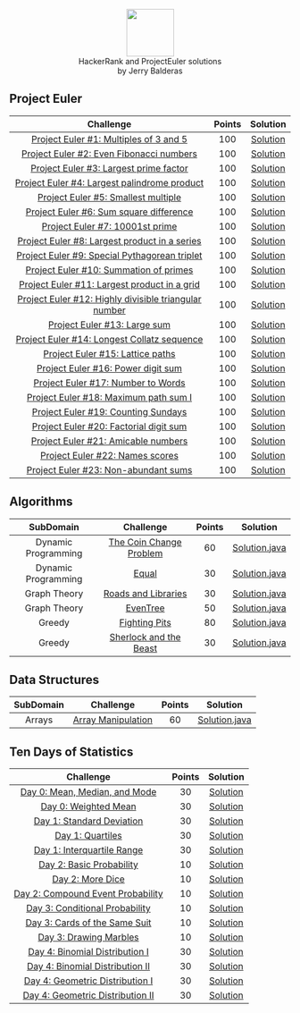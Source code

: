 <p align="center">   
    <a href="https://www.hackerrank.com/midnjerry">
        <img height=85 src="https://d3keuzeb2crhkn.cloudfront.net/hackerrank/assets/styleguide/logo_wordmark-f5c5eb61ab0a154c3ed9eda24d0b9e31.svg">
    </a>
    <br>HackerRank and ProjectEuler solutions
    <br>by Jerry Balderas
</p>

## Project Euler
|                                                          Challenge                                                                     | Points |                                                                                          Solution                                                                             |
|:--------------------------------------------------------------------------------------------------------------------------------------:|:------:|:-----------------------------------------------------------------------------------------------------------------------------------------------------------------------------:|
| [Project Euler #1: Multiples of 3 and 5](https://www.hackerrank.com/contests/projecteuler/challenges/euler001)                         |  100   | [Solution](https://github.com/midnjerry/HackerRank/blob/master/HackerRank/src/jerry/balderas/projectEuler/Project0001.java)                                                   |
| [Project Euler #2: Even Fibonacci numbers](https://www.hackerrank.com/contests/projecteuler/challenges/euler002)                       |  100   | [Solution](https://github.com/midnjerry/HackerRank/blob/master/HackerRank/src/jerry/balderas/projectEuler/Project0002.java)                                                   |
| [Project Euler #3: Largest prime factor](https://www.hackerrank.com/contests/projecteuler/challenges/euler003)                         |  100   | [Solution](https://github.com/midnjerry/HackerRank/blob/master/HackerRank/src/jerry/balderas/projectEuler/Project0003.java)                                                   |
| [Project Euler #4: Largest palindrome product](https://www.hackerrank.com/contests/projecteuler/challenges/euler004)                   |  100   | [Solution](https://github.com/midnjerry/HackerRank/blob/master/HackerRank/src/jerry/balderas/projectEuler/Project0004.java)                                                   |
| [Project Euler #5: Smallest multiple](https://www.hackerrank.com/contests/projecteuler/challenges/euler005)                            |  100   | [Solution](https://github.com/midnjerry/HackerRank/blob/master/HackerRank/src/jerry/balderas/projectEuler/Project0005.java)                                                   |
| [Project Euler #6: Sum square difference](https://www.hackerrank.com/contests/projecteuler/challenges/euler006)                        |  100   | [Solution](https://github.com/midnjerry/HackerRank/blob/master/HackerRank/src/jerry/balderas/projectEuler/Project0006.java)                                                   |
| [Project Euler #7: 10001st prime](https://www.hackerrank.com/contests/projecteuler/challenges/euler007)                                |  100   | [Solution](https://github.com/midnjerry/HackerRank/blob/master/HackerRank/src/jerry/balderas/projectEuler/Project0007.java)                                                   |
| [Project Euler #8: Largest product in a series](https://www.hackerrank.com/contests/projecteuler/challenges/euler008)                  |  100   | [Solution](https://github.com/midnjerry/HackerRank/blob/master/HackerRank/src/jerry/balderas/projectEuler/Project0008.java)                                                   |
| [Project Euler #9: Special Pythagorean triplet](https://www.hackerrank.com/contests/projecteuler/challenges/euler009)                  |  100   | [Solution](https://github.com/midnjerry/HackerRank/blob/master/HackerRank/src/jerry/balderas/projectEuler/Project0009.java)                                                   |
| [Project Euler #10: Summation of primes](https://www.hackerrank.com/contests/projecteuler/challenges/euler010)                         |  100   | [Solution](https://github.com/midnjerry/HackerRank/blob/master/HackerRank/src/jerry/balderas/projectEuler/Project0010.java)                                                   |
| [Project Euler #11: Largest product in a grid](https://www.hackerrank.com/contests/projecteuler/challenges/euler011)                   |  100   | [Solution](https://github.com/midnjerry/HackerRank/blob/master/HackerRank/src/jerry/balderas/projectEuler/Project0011.java)                                                   |
| [Project Euler #12: Highly divisible triangular number](https://www.hackerrank.com/contests/projecteuler/challenges/euler012)          |  100   | [Solution](https://github.com/midnjerry/HackerRank/blob/master/HackerRank/src/jerry/balderas/projectEuler/Project0012.java)                                                   |
| [Project Euler #13: Large sum](https://www.hackerrank.com/contests/projecteuler/challenges/euler013)                                   |  100   | [Solution](https://github.com/midnjerry/HackerRank/blob/master/HackerRank/src/jerry/balderas/projectEuler/Project0013.java)                                                   |
| [Project Euler #14: Longest Collatz sequence](https://www.hackerrank.com/contests/projecteuler/challenges/euler014)                    |  100   | [Solution](https://github.com/midnjerry/HackerRank/blob/master/HackerRank/src/jerry/balderas/projectEuler/Project0014.java)                                                   |
| [Project Euler #15: Lattice paths](https://www.hackerrank.com/contests/projecteuler/challenges/euler015)                               |  100   | [Solution](https://github.com/midnjerry/HackerRank/blob/master/HackerRank/src/jerry/balderas/projectEuler/Project0015.java)                                                   |
| [Project Euler #16: Power digit sum](https://www.hackerrank.com/contests/projecteuler/challenges/euler016)                             |  100   | [Solution](https://github.com/midnjerry/HackerRank/blob/master/HackerRank/src/jerry/balderas/projectEuler/Project0016.java)                                                   |
| [Project Euler #17: Number to Words](https://www.hackerrank.com/contests/projecteuler/challenges/euler017)                             |  100   | [Solution](https://github.com/midnjerry/HackerRank/blob/master/HackerRank/src/jerry/balderas/projectEuler/Project0017.java)                                                   |
| [Project Euler #18: Maximum path sum I](https://www.hackerrank.com/contests/projecteuler/challenges/euler018)                          |  100   | [Solution](https://github.com/midnjerry/HackerRank/blob/master/HackerRank/src/jerry/balderas/projectEuler/Project0018.java)                                                   |
| [Project Euler #19: Counting Sundays](https://www.hackerrank.com/contests/projecteuler/challenges/euler019)                            |  100   | [Solution](https://github.com/midnjerry/HackerRank/blob/master/HackerRank/src/jerry/balderas/projectEuler/Project0019.java)                                                   |
| [Project Euler #20: Factorial digit sum](https://www.hackerrank.com/contests/projecteuler/challenges/euler020)                         |  100   | [Solution](https://github.com/midnjerry/HackerRank/blob/master/HackerRank/src/jerry/balderas/projectEuler/Project0020.java)                                                   |
| [Project Euler #21: Amicable numbers](https://www.hackerrank.com/contests/projecteuler/challenges/euler021)                            |  100   | [Solution](https://github.com/midnjerry/HackerRank/blob/master/HackerRank/src/jerry/balderas/projectEuler/Project0021.java)                                                   |
| [Project Euler #22: Names scores](https://www.hackerrank.com/contests/projecteuler/challenges/euler022)                                |  100   | [Solution](https://github.com/midnjerry/HackerRank/blob/master/HackerRank/src/jerry/balderas/projectEuler/Project0022.java)                                                   |
| [Project Euler #23: Non-abundant sums](https://www.hackerrank.com/contests/projecteuler/challenges/euler023)                           |  100   | [Solution](https://github.com/midnjerry/HackerRank/blob/master/HackerRank/src/jerry/balderas/projectEuler/Project0023.java)                                                   |

## Algorithms

|       SubDomain        |                                                          Challenge                                                         | Points |                                                                                          Solution                                                                |
|:----------------------:|:--------------------------------------------------------------------------------------------------------------------------:|:------:|:----------------------------------------------------------------------------------------------------------------------------------------------------------------:|
|  Dynamic Programming   | [The Coin Change Problem](https://www.hackerrank.com/challenges/coin-change/problem)                                       |   60   | [Solution.java](https://github.com/midnjerry/HackerRank/blob/master/HackerRank/src/jerry/balderas/algorithms/dynamicProgramming/theCoinChangeProblem/Solution.java) |
|  Dynamic Programming   | [Equal](https://www.hackerrank.com/challenges/equal/problem)                                                               |   30   | [Solution.java](https://github.com/midnjerry/HackerRank/blob/master/HackerRank/src/jerry/balderas/algorithms/dynamicProgramming/equal/Solution.java)                |
|  Graph Theory          | [Roads and Libraries](https://www.hackerrank.com/challenges/torque-and-development/problem)                                |   30   | [Solution.java](https://github.com/midnjerry/HackerRank/blob/master/HackerRank/src/jerry/balderas/algorithms/graphTheory/roadsAndLibraries/Solution.java)           |
|  Graph Theory          | [EvenTree](https://www.hackerrank.com/challenges/even-tree/problem)                                                        |   50   | [Solution.java](https://github.com/midnjerry/HackerRank/blob/master/HackerRank/src/jerry/balderas/algorithms/graphTheory/evenTree/Solution.java)                    |
|  Greedy                | [Fighting Pits](https://www.hackerrank.com/challenges/fighting-pits)                                                       |   80   | [Solution.java](https://github.com/midnjerry/HackerRank/blob/master/HackerRank/src/jerry/balderas/algorithms/greedy/fightingPits/Solution.java)                     |
|  Greedy                | [Sherlock and the Beast](https://www.hackerrank.com/challenges/sherlock-and-the-beast/problem)                             |   30   | [Solution.java](https://github.com/midnjerry/HackerRank/blob/master/HackerRank/src/jerry/balderas/algorithms/greedy/sherlockAndTheBeast/Solution.java)              |



## Data Structures
|       SubDomain        |                                                          Challenge                                                         | Points |                                                                                          Solution                                                                |
|:----------------------:|:--------------------------------------------------------------------------------------------------------------------------:|:------:|:----------------------------------------------------------------------------------------------------------------------------------------------------------------:|
|  Arrays                | [Array Manipulation](https://www.hackerrank.com/challenges/crush/problem)                                                  |   60   | [Solution.java](https://github.com/midnjerry/HackerRank/blob/master/HackerRank/src/jerry/balderas/dataStructures/arrays/arrayManipulation/Solution.java) |

## Ten Days of Statistics
|                                                          Challenge                                                         | Points |                                                                                          Solution                                                                |
|:--------------------------------------------------------------------------------------------------------------------------:|:------:|:----------------------------------------------------------------------------------------------------------------------------------------------------------------:|
| [Day 0: Mean, Median, and Mode](https://www.hackerrank.com/challenges/s10-basic-statistics/problem)                        |   30   | [Solution](https://github.com/midnjerry/HackerRank/blob/master/HackerRank/src/jerry/balderas/tracks/statistics/Day0_Mean_Median_Mode.java)                       |
| [Day 0: Weighted Mean](https://www.hackerrank.com/challenges/s10-weighted-mean/problem)                                    |   30   | [Solution](https://github.com/midnjerry/HackerRank/blob/master/HackerRank/src/jerry/balderas/tracks/statistics/Day0_Weighted_Mean.java)                          |
| [Day 1: Standard Deviation](https://www.hackerrank.com/challenges/s10-standard-deviation/problem)                          |   30   | [Solution](https://github.com/midnjerry/HackerRank/blob/master/HackerRank/src/jerry/balderas/tracks/statistics/Day1_Standard_Deviation.java)                     |
| [Day 1: Quartiles](https://www.hackerrank.com/challenges/s10-quartiles)                                                    |   30   | [Solution](https://github.com/midnjerry/HackerRank/blob/master/HackerRank/src/jerry/balderas/tracks/statistics/Day1_Quartiles.java)                              |
| [Day 1: Interquartile Range](https://www.hackerrank.com/challenges/s10-interquartile-range)                                |   30   | [Solution](https://github.com/midnjerry/HackerRank/blob/master/HackerRank/src/jerry/balderas/tracks/statistics/Day1_Interquartile_Range.java)                    |
| [Day 2: Basic Probability](https://www.hackerrank.com/challenges/s10-mcq-1)                                                |   10   | [Solution](https://github.com/midnjerry/HackerRank/blob/master/HackerRank/src/jerry/balderas/tracks/statistics/Day2_MultipleChoice.java)                         |
| [Day 2: More Dice](https://www.hackerrank.com/challenges/s10-mcq-2)                                                        |   10   | [Solution](https://github.com/midnjerry/HackerRank/blob/master/HackerRank/src/jerry/balderas/tracks/statistics/Day2_MultipleChoice.java)                         |
| [Day 2: Compound Event Probability](https://www.hackerrank.com/challenges/s10-mcq-3)                                       |   10   | [Solution](https://github.com/midnjerry/HackerRank/blob/master/HackerRank/src/jerry/balderas/tracks/statistics/Day2_MultipleChoice.java)                         |
| [Day 3: Conditional Probability](https://www.hackerrank.com/challenges/s10-mcq-4/problem)                                  |   10   | [Solution](https://github.com/midnjerry/HackerRank/blob/master/HackerRank/src/jerry/balderas/tracks/statistics/Day3_MultipleChoice.java)                         |
| [Day 3: Cards of the Same Suit](https://www.hackerrank.com/challenges/s10-mcq-5/problem)                                   |   10   | [Solution](https://github.com/midnjerry/HackerRank/blob/master/HackerRank/src/jerry/balderas/tracks/statistics/Day3_MultipleChoice.java)                         |
| [Day 3: Drawing Marbles](https://www.hackerrank.com/challenges/s10-mcq-6/problem)                                          |   10   | [Solution](https://github.com/midnjerry/HackerRank/blob/master/HackerRank/src/jerry/balderas/tracks/statistics/Day3_MultipleChoice.java)                         |
| [Day 4: Binomial Distribution I](https://www.hackerrank.com/challenges/s10-binomial-distribution-1/problem)                |   30   | [Solution](https://github.com/midnjerry/HackerRank/blob/master/HackerRank/src/jerry/balderas/tracks/statistics/Day4_BinomialDistributionI.java)                  |
| [Day 4: Binomial Distribution II](https://www.hackerrank.com/challenges/s10-binomial-distribution-2/problem)               |   30   | [Solution](https://github.com/midnjerry/HackerRank/blob/master/HackerRank/src/jerry/balderas/tracks/statistics/Day4_BinomialDistributionII.java)                         |
| [Day 4: Geometric Distribution I](https://www.hackerrank.com/challenges/s10-geometric-distribution-1/problem)              |   30   | [Solution](https://github.com/midnjerry/HackerRank/blob/master/HackerRank/src/jerry/balderas/tracks/statistics/Day4_GeometricDistributionI.java)                         |
| [Day 4: Geometric Distribution II](https://www.hackerrank.com/challenges/s10-geometric-distribution-2/problem)             |   30   | [Solution](https://github.com/midnjerry/HackerRank/blob/master/HackerRank/src/jerry/balderas/tracks/statistics/Day4_GeometricDistributionII.java)                         |
